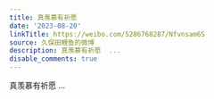 ```yaml
---
title: 真羡慕有祈愿
date: '2023-08-20'
linkTitle: https://weibo.com/5286768287/Nfvnsam6S
source: 久保田鲤鱼的微博
description: 真羡慕有祈愿  ...
disable_comments: true
---
```

真羡慕有祈愿  ...